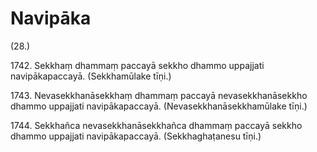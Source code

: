 

# Navipāka






(28.)

1742\. Sekkhaṃ dhammaṃ paccayā sekkho dhammo uppajjati navipākapaccayā. (Sekkhamūlake tīṇi.)

1743\. Nevasekkhanāsekkhaṃ dhammaṃ paccayā nevasekkhanāsekkho dhammo uppajjati navipākapaccayā. (Nevasekkhanāsekkhamūlake tīṇi.)

1744\. Sekkhañca nevasekkhanāsekkhañca dhammaṃ paccayā sekkho dhammo uppajjati navipākapaccayā. (Sekkhaghaṭanesu tīṇi.)



